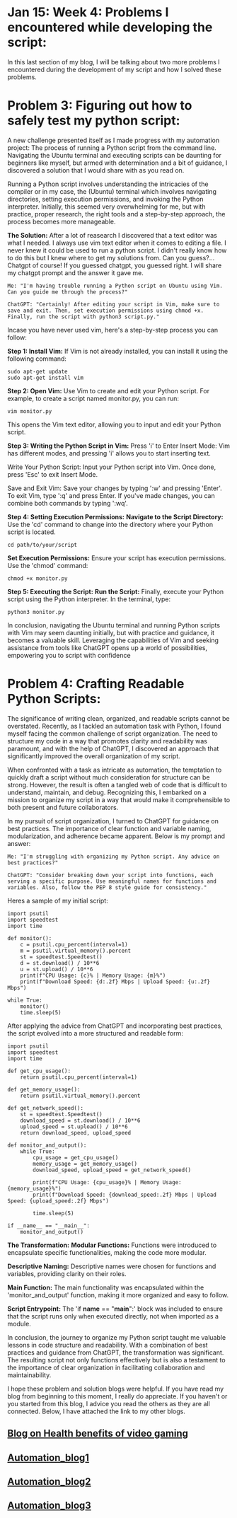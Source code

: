 # Jan 15: Week 4: Problems I encountered while developing the script:

In this last section of my blog, I will be talking about two more problems I encountered during the development of my script and how I solved these problems. 

# Problem 3: Figuring out how to safely test my python script:
A new challenge presented itself as I made progress with my automation project: The process of running a Python script from the command line. Navigating the Ubuntu terminal and executing scripts can be daunting for beginners like myself, but armed with determination and a bit of guidance, I discovered a solution that I would share with as you read on. 

Running a Python script involves understanding the intricacies of the compiler or in my case, the (Ubuntu) terminal which involves navigating directories, setting execution permissions, and invoking the Python interpreter. Initially, this seemed very overwhelming for me, but with practice, proper research, the right tools and a step-by-step approach, the process becomes more manageable.

**The Solution:** 
After a lot of reasearch I discovered that a text editor was what I needed. I always use vim text editor when it comes to editing a file. I never knew it could be used to run a python script. I didn't really know how to do this but I knew where to get my solutions from. Can you guess?... Chatgpt of course! If you guessed chatgpt, you guessed right. 
I will share my chatgpt prompt and the answer it gave me.

```
Me: "I'm having trouble running a Python script on Ubuntu using Vim. Can you guide me through the process?"

ChatGPT: "Certainly! After editing your script in Vim, make sure to save and exit. Then, set execution permissions using chmod +x. Finally, run the script with python3 script.py."
```

Incase you have never used vim, here's a step-by-step process you can follow:

**Step 1: Install Vim:**
If Vim is not already installed, you can install it using the following command:
```
sudo apt-get update
sudo apt-get install vim
```

**Step 2: Open Vim:**
Use Vim to create and edit your Python script. For example, to create a script named monitor.py, you can run:
```
vim monitor.py
```
This opens the Vim text editor, allowing you to input and edit your Python script.

**Step 3: Writing the Python Script in Vim:**
Press 'i' to Enter Insert Mode:
Vim has different modes, and pressing 'i' allows you to start inserting text.

Write Your Python Script:
Input your Python script into Vim. Once done, press 'Esc' to exit Insert Mode.

Save and Exit Vim:
Save your changes by typing ':w' and pressing 'Enter'. To exit Vim, type ':q' and press Enter. If you've made changes, you can combine both commands by typing ':wq'.

**Step 4: Setting Execution Permissions:**
**Navigate to the Script Directory:**
Use the 'cd' command to change into the directory where your Python script is located.
```
cd path/to/your/script
```

**Set Execution Permissions:**
Ensure your script has execution permissions. Use the 'chmod' command:
```
chmod +x monitor.py
```

**Step 5: Executing the Script:**
**Run the Script:** 
Finally, execute your Python script using the Python interpreter. In the terminal, type:
```
python3 monitor.py
```

In conclusion, navigating the Ubuntu terminal and running Python scripts with Vim may seem daunting initially, but with practice and guidance, it becomes a valuable skill. Leveraging the capabilities of Vim and seeking assistance from tools like ChatGPT opens up a world of possibilities, empowering you to script with confidence


# Problem 4: Crafting Readable Python Scripts:
The significance of writing clean, organized, and readable scripts cannot be overstated. Recently, as I tackled an automation task with Python, I found myself facing the common challenge of script organization. The need to structure my code in a way that promotes clarity and readability was paramount, and with the help of ChatGPT, I discovered an approach that significantly improved the overall organization of my script.

When confronted with a task as intricate as automation, the temptation to quickly draft a script without much consideration for structure can be strong. However, the result is often a tangled web of code that is difficult to understand, maintain, and debug. Recognizing this, I embarked on a mission to organize my script in a way that would make it comprehensible to both present and future collaborators.

In my pursuit of script organization, I turned to ChatGPT for guidance on best practices. The importance of clear function and variable naming, modularization, and adherence became apparent. Below is my prompt and answer:

```
Me: "I'm struggling with organizing my Python script. Any advice on best practices?"

ChatGPT: "Consider breaking down your script into functions, each serving a specific purpose. Use meaningful names for functions and variables. Also, follow the PEP 8 style guide for consistency."
```

Heres a sample of my initial script:
```
import psutil
import speedtest
import time

def monitor():
    c = psutil.cpu_percent(interval=1)
    m = psutil.virtual_memory().percent
    st = speedtest.Speedtest()
    d = st.download() / 10**6
    u = st.upload() / 10**6
    print(f"CPU Usage: {c}% | Memory Usage: {m}%")
    print(f"Download Speed: {d:.2f} Mbps | Upload Speed: {u:.2f} Mbps")

while True:
    monitor()
    time.sleep(5)
```

After applying the advice from ChatGPT and incorporating best practices, the script evolved into a more structured and readable form:
```
import psutil
import speedtest
import time

def get_cpu_usage():
    return psutil.cpu_percent(interval=1)

def get_memory_usage():
    return psutil.virtual_memory().percent

def get_network_speed():
    st = speedtest.Speedtest()
    download_speed = st.download() / 10**6
    upload_speed = st.upload() / 10**6
    return download_speed, upload_speed

def monitor_and_output():
    while True:
        cpu_usage = get_cpu_usage()
        memory_usage = get_memory_usage()
        download_speed, upload_speed = get_network_speed()

        print(f"CPU Usage: {cpu_usage}% | Memory Usage: {memory_usage}%")
        print(f"Download Speed: {download_speed:.2f} Mbps | Upload Speed: {upload_speed:.2f} Mbps")

        time.sleep(5)

if __name__ == "__main__":
    monitor_and_output()
```

**The Transformation:**
**Modular Functions:**
Functions were introduced to encapsulate specific functionalities, making the code more modular.

**Descriptive Naming:**
Descriptive names were chosen for functions and variables, providing clarity on their roles.

**Main Function:**
The main functionality was encapsulated within the 'monitor_and_output' function, making it more organized and easy to follow.

**Script Entrypoint:**
The 'if __name__ == "__main__":' block was included to ensure that the script runs only when executed directly, not when imported as a module.

In conclusion, the journey to organize my Python script taught me valuable lessons in code structure and readability. With a combination of best practices and guidance from ChatGPT, the transformation was significant. The resulting script not only functions effectively but is also a testament to the importance of clear organization in facilitating collaboration and maintainability. 

I hope these problem and solution blogs were helpful. If you have read my blog from beginning to this moment, I really do appreciate. If you haven't or you started from this blog, I advice you read the others as they are all connected. Below, I have attached the link to my other blogs.

## [Blog on Health benefits of video gaming](README.md)
## [Automation_blog1](Automation_0.1.md)
## [Automation_blog2](Automation_0.2.md)
## [Automation_blog3](Automation_0.3.md)
